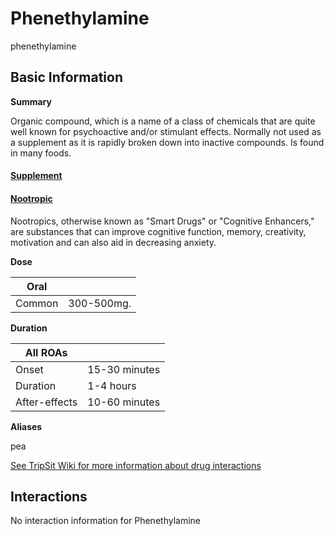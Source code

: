 # Phenethylamine

phenethylamine

## Basic Information

**Summary**

Organic compound, which is a name of a class of chemicals that are quite well known for psychoactive and/or stimulant effects. Normally not used as a supplement as it is rapidly broken down into inactive compounds. Is found in many foods.

#### [Supplement](/category/supplement)

#### [Nootropic](/category/nootropic)

Nootropics, otherwise known as "Smart Drugs" or "Cognitive Enhancers," are substances that can improve cognitive function, memory, creativity, motivation and can also aid in decreasing anxiety.

**Dose**

| Oral   |            |
| ------ | ---------- |
| Common | 300-500mg. |

**Duration**

| All ROAs      |               |
| ------------- | ------------- |
| Onset         | 15-30 minutes |
| Duration      | 1-4 hours     |
| After-effects | 10-60 minutes |

**Aliases**

pea  

[See TripSit Wiki for more information about drug interactions](http://combo.tripsit.me/)

## Interactions

No interaction information for Phenethylamine